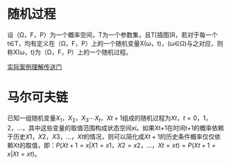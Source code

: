 # 随机过程


设（Ω，F，P）为一个概率空间，T为一个参数集，且T[插图]R，若对于每一个t∈T，均有定义在（Ω，F，P）上的一个随机变量X(ω，t)，(ω∈Ω)与之对应，则称X(ω，t)为（Ω，F，P）上的一个随机过程。

[实际案例理解传送门](https://zhuanlan.zhihu.com/p/39531969)

# 马尔可夫链

已知一组随机变量${X_1，X_2，X_3 \cdots X_t，Xt+1}$组成的随机过程为${Xt，t=0，1，2，…}$，其中这些变量的取值范围构成状态空间${xi}$。如果Xt+1在时间t+1的概率依赖于历史${X1，X2，X3，…，Xt}$的情况，则可以简化成$Xt+1$的历史条件概率仅仅依赖Xt的取值，即：$P(Xt+1=x|X1=x1，X2=x2，…，Xt=xt)=P(Xt+1=x|Xt=xt)$。